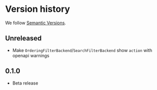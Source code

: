 # Version history

We follow [Semantic Versions](https://semver.org/).

## Unreleased

- Make `OrderingFilterBackend`/`SearchFilterBackend` show `action` with openapi warnings

## 0.1.0

- Beta release
